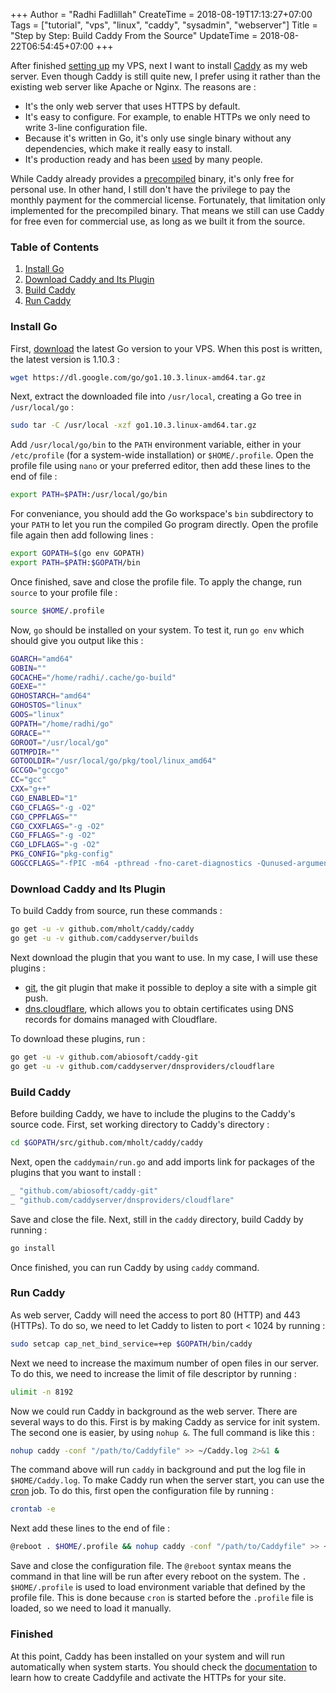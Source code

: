+++
Author = "Radhi Fadlillah"
CreateTime = 2018-08-19T17:13:27+07:00
Tags = ["tutorial", "vps", "linux", "caddy", "sysadmin", "webserver"]
Title = "Step by Step: Build Caddy From the Source"
UpdateTime = 2018-08-22T06:54:45+07:00
+++

After finished [setting up](/post/2018-08-18-setting-up-a-new-vps) my VPS, next I want to install [Caddy](https://caddyserver.com) as my web server. Even though Caddy is still quite new, I prefer using it rather than the existing web server like Apache or Nginx. The reasons are :

- It's the only web server that uses HTTPS by default.
- It's easy to configure. For example, to enable HTTPs we only need to write 3-line configuration file.
- Because it's written in Go, it's only use single binary without any dependencies, which make it really easy to install.
- It's production ready and has been [used](https://caddyserver.com/stats) by many people.

While Caddy already provides a [precompiled](https://caddyserver.com/download) binary, it's only free for personal use. In other hand, I still don't have the privilege to pay the monthly payment for the commercial license. Fortunately, that limitation only implemented for the precompiled binary. That means we still can use Caddy for free even for commercial use, as long as we built it from the source.

### Table of Contents

1. [Install Go](#install-go)
2. [Download Caddy and Its Plugin](#download-caddy-and-its-plugin)
3. [Build Caddy](#build-caddy)
4. [Run Caddy](#run-caddy)

### Install Go

First, [download](https://golang.org/dl/) the latest Go version to your VPS. When this post is written, the latest version is 1.10.3 :

```bash
wget https://dl.google.com/go/go1.10.3.linux-amd64.tar.gz
```

Next, extract the downloaded file into `/usr/local`, creating a Go tree in `/usr/local/go` :

```bash
sudo tar -C /usr/local -xzf go1.10.3.linux-amd64.tar.gz
```

Add `/usr/local/go/bin` to the `PATH` environment variable, either in your `/etc/profile` (for a system-wide installation) or `$HOME/.profile`. Open the profile file using `nano` or your preferred editor, then add these lines to the end of file :

```bash
export PATH=$PATH:/usr/local/go/bin
```

For conveniance, you should add the Go workspace's `bin` subdirectory to your `PATH` to let you run the compiled Go program directly. Open the profile file again then add following lines :

```bash
export GOPATH=$(go env GOPATH)
export PATH=$PATH:$GOPATH/bin
```

Once finished, save and close the profile file. To apply the change, run `source` to your profile file :

```bash
source $HOME/.profile
```

Now, `go` should be installed on your system. To test it, run `go env` which should give you output like this :

```bash
GOARCH="amd64"
GOBIN=""
GOCACHE="/home/radhi/.cache/go-build"
GOEXE=""
GOHOSTARCH="amd64"
GOHOSTOS="linux"
GOOS="linux"
GOPATH="/home/radhi/go"
GORACE=""
GOROOT="/usr/local/go"
GOTMPDIR=""
GOTOOLDIR="/usr/local/go/pkg/tool/linux_amd64"
GCCGO="gccgo"
CC="gcc"
CXX="g++"
CGO_ENABLED="1"
CGO_CFLAGS="-g -O2"
CGO_CPPFLAGS=""
CGO_CXXFLAGS="-g -O2"
CGO_FFLAGS="-g -O2"
CGO_LDFLAGS="-g -O2"
PKG_CONFIG="pkg-config"
GOGCCFLAGS="-fPIC -m64 -pthread -fno-caret-diagnostics -Qunused-arguments -fmessage-length=0 -fdebug-prefix-map=/tmp/go-build238814194=/tmp/go-build -gno-record-gcc-switches"
```

### Download Caddy and Its Plugin

To build Caddy from source, run these commands :

```bash
go get -u -v github.com/mholt/caddy/caddy
go get -u -v github.com/caddyserver/builds
```

Next download the plugin that you want to use. In my case, I will use these plugins :

- [git](https://github.com/abiosoft/caddy-git), the git plugin that make it possible to deploy a site with a simple git push.
- [dns.cloudflare](https://github.com/caddyserver/dnsproviders/tree/master/cloudflare), which allows you to obtain certificates using DNS records for domains managed with Cloudflare.

To download these plugins, run :

```bash
go get -u -v github.com/abiosoft/caddy-git
go get -u -v github.com/caddyserver/dnsproviders/cloudflare
```

### Build Caddy

Before building Caddy, we have to include the plugins to the Caddy's source code. First, set working directory to Caddy's directory :

```bash
cd $GOPATH/src/github.com/mholt/caddy/caddy
```

Next, open the `caddymain/run.go` and add imports link for packages of the plugins that you want to install :

```go
_ "github.com/abiosoft/caddy-git"
_ "github.com/caddyserver/dnsproviders/cloudflare"
```

Save and close the file. Next, still in the `caddy` directory, build Caddy by running :

```bash
go install
```

Once finished, you can run Caddy by using `caddy` command.

### Run Caddy

As web server, Caddy will need the access to port 80 (HTTP) and 443 (HTTPs). To do so, we need to let Caddy to listen to port < 1024 by running :

```bash
sudo setcap cap_net_bind_service=+ep $GOPATH/bin/caddy
```

Next we need to increase the maximum number of open files in our server. To do this, we need to increase the limit of file descriptor by running :

```bash
ulimit -n 8192
```

Now we could run Caddy in background as the web server. There are several ways to do this. First is by making Caddy as service for init system. The second one is easier, by using `nohup &`. The full command is like this :

```bash
nohup caddy -conf "/path/to/Caddyfile" >> ~/Caddy.log 2>&1 &
```

The command above will run `caddy` in background and put the log file in `$HOME/Caddy.log`. To make Caddy run when the server start, you can use the [cron](https://en.wikipedia.org/wiki/Cron) job. To do this, first open the configuration file by running :

```bash
crontab -e
```

Next add these lines to the end of file :

```bash
@reboot . $HOME/.profile && nohup caddy -conf "/path/to/Caddyfile" >> ~/Caddy.log 2>&1 &
```

Save and close the configuration file. The `@reboot` syntax means the command in that line will be run after every reboot on the system. The `. $HOME/.profile` is used to load environment variable that defined by the profile file. This is done because `cron` is started before the `.profile` file is loaded, so we need to load it manually.

### Finished

At this point, Caddy has been installed on your system and will run automatically when system starts. You should check the [documentation](https://caddyserver.com/docs) to learn how to create Caddyfile and activate the HTTPs for your site.
